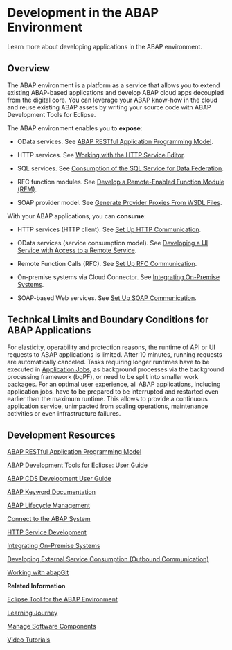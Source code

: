 <!-- loio31367ef6c3e947059e0d7c1cbfcaae93 -->

# Development in the ABAP Environment

Learn more about developing applications in the ABAP environment.



## Overview

The ABAP environment is a platform as a service that allows you to extend existing ABAP-based applications and develop ABAP cloud apps decoupled from the digital core. You can leverage your ABAP know-how in the cloud and reuse existing ABAP assets by writing your source code with ABAP Development Tools for Eclipse.

The ABAP environment enables you to **expose**:

-   OData services. See [ABAP RESTful Application Programming Model](https://help.sap.com/docs/abap-cloud/abap-rap/abap-restful-application-programming-model?version=sap_btp).

-   HTTP services. See [Working with the HTTP Service Editor](https://help.sap.com/viewer/5371047f1273405bb46725a417f95433/Cloud/en-US/494a02697388437aa71067dd95b2c561.html).
-   SQL services. See [Consumption of the SQL Service for Data Federation](consumption-of-the-sql-service-for-data-federation-6ac9ec8.md).
-   RFC function modules. See [Develop a Remote-Enabled Function Module \(RFM\)](develop-a-remote-enabled-function-module-rfm-abf7105.md).
-   SOAP provider model. See [Generate Provider Proxies From WSDL Files](https://help.sap.com/docs/btp/sap-business-technology-platform/generate-provider-proxies-from-wsdl-files?version=Cloud).


With your ABAP applications, you can **consume**:

-   HTTP services \(HTTP client\). See [Set Up HTTP Communication](set-up-http-communication-3884bc3.md).

-   OData services \(service consumption model\). See [Developing a UI Service with Access to a Remote Service](https://help.sap.com/viewer/923180ddb98240829d935862025004d6/Cloud/en-US/f4969e551d3049c59715210cbeb4ef56.html).
-   Remote Function Calls \(RFC\). See [Set Up RFC Communication](set-up-rfc-communication-b4eaa0a.md).
-   On-premise systems via Cloud Connector. See [Integrating On-Premise Systems](integrating-on-premise-systems-c95327f.md).
-   SOAP-based Web services. See [Set Up SOAP Communication](set-up-soap-communication-8b6723b.md).



<a name="loio31367ef6c3e947059e0d7c1cbfcaae93__section_qml_szm_j1c"/>

## Technical Limits and Boundary Conditions for ABAP Applications

For elasticity, operability and protection reasons, the runtime of API or UI requests to ABAP applications is limited. After 10 minutes, running requests are automatically canceled. Tasks requiring longer runtimes have to be executed in [Application Jobs](https://help.sap.com/docs/btp/sap-business-technology-platform/application-jobs-2), as background processes via the background processing framework \(bgPF\), or need to be split into smaller work packages. For an optimal user experience, all ABAP applications, including application jobs, have to be prepared to be interrupted and restarted even earlier than the maximum runtime. This allows to provide a continuous application service, unimpacted from scaling operations, maintenance activities or even infrastructure failures.



<a name="loio31367ef6c3e947059e0d7c1cbfcaae93__section_qlm_pls_n2b"/>

## Development Resources

[ABAP RESTful Application Programming Model](https://help.sap.com/docs/abap-cloud/abap-rap/abap-restful-application-programming-model?version=sap_btp)

[ABAP Development Tools for Eclipse: User Guide](https://help.sap.com/docs/abap-cloud/abap-development-tools-user-guide/about-abap-development-tools-user-guide?version=sap_btp)

[ABAP CDS Development User Guide](https://help.sap.com/docs/abap-cloud/abap-cds-tools-user-guide/about-abap-cds-development-tools-user-guide?version=sap_btp)

[ABAP Keyword Documentation](abap-keyword-documentation-1632c79.md)

[ABAP Lifecycle Management](abap-lifecycle-management-5c7b17d.md)

[Connect to the ABAP System](connect-to-the-abap-system-7379dbd.md)

[HTTP Service Development](http-service-development-77c269b.md)

[Integrating On-Premise Systems](integrating-on-premise-systems-c95327f.md)

[Developing External Service Consumption \(Outbound Communication\)](developing-external-service-consumption-outbound-communication-f871712.md)

[Working with abapGit](working-with-abapgit-d62ed9d.md)

**Related Information**  


[Eclipse Tool for the ABAP Environment](https://help.sap.com/viewer/65de2977205c403bbc107264b8eccf4b/Cloud/en-US/54dd7126d5b74efeb7a21f6b0bfe5f1a.html)

[Learning Journey](https://help.sap.com/doc/221f8f84afef43d29ad37ef2af0c4adf/HP_2.0/en-US/49047e7668844d419ccee567923a475e.html)

[Manage Software Components](../50-administration-and-ops/manage-software-components-3dcf76a.md "You can use this app to create, display, clone, delete and configurate software components in your ABAP environment landscape. Moreover, you can pull (import) changes from the central software component into other instances.")

[Video Tutorials](https://www.youtube.com/playlist?list=PLkzo92owKnVxWqJSoFLGe1VRkzOs4Ucdr)

